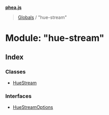 **[phea.js](../README.md)**

> [Globals](../globals.md) / "hue-stream"

# Module: "hue-stream"

## Index

### Classes

* [HueStream](../classes/_hue_stream_.huestream.md)

### Interfaces

* [HueStreamOptions](../interfaces/_hue_stream_.huestreamoptions.md)
